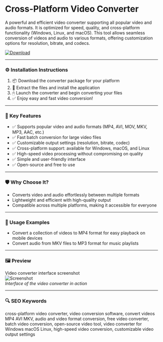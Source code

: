 # Cross-Platform Video Converter

A powerful and efficient video converter supporting all popular video and audio formats. It is optimized for speed, quality, and cross-platform functionality (Windows, Linux, and macOS). This tool allows seamless conversion of videos and audio to various formats, offering customization options for resolution, bitrate, and codecs.

[![Download](https://img.shields.io/badge/Download-Video_Converter-blueviolet)](PLACE_YOUR_DOWNLOAD_LINK_HERE)

---

### ⚙️ Installation Instructions

1. 📦 Download the converter package for your platform
2. 📁 Extract the files and install the application
3. 🖱 Launch the converter and begin converting your files
4. ✅ Enjoy easy and fast video conversion!

---

### 🎯 Key Features

- ✅ Supports popular video and audio formats (MP4, AVI, MOV, MKV, MP3, AAC, etc.)
- ✅ Fast batch conversion for large video files
- ✅ Customizable output settings (resolution, bitrate, codec)
- ✅ Cross-platform support: available for Windows, macOS, and Linux
- ✅ High-speed video processing without compromising on quality
- ✅ Simple and user-friendly interface
- ✅ Open-source and free to use

---

### 🛡 Why Choose It?

- Converts video and audio effortlessly between multiple formats
- Lightweight and efficient with high-quality output
- Compatible across multiple platforms, making it accessible for everyone

---

### 🧪 Usage Examples

- Convert a collection of videos to MP4 format for easy playback on mobile devices
- Convert audio from MKV files to MP3 format for music playlists

---

### 🖼 Preview

Video converter interface screenshot  
![Screenshot](https://www.ghacks.net/wp-content/uploads/2017/03/hybrid.png)  
*Interface of the video converter in action*

---

### 🔍 SEO Keywords

cross-platform video converter, video conversion software, convert videos MP4 AVI MKV, audio and video format conversion, free video converter, batch video conversion, open-source video tool, video converter for Windows macOS Linux, high-speed video conversion, customizable video output settings
